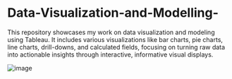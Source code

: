 # Data-Visualization-and-Modelling-
This repository showcases my work on data visualization and modeling using Tableau. It includes various visualizations like bar charts, pie charts, line charts, drill-downs, and calculated fields, focusing on turning raw data into actionable insights through interactive, informative visual displays.

![image](https://github.com/user-attachments/assets/7e960a49-48a8-436d-b668-5dca91ad0b61)
